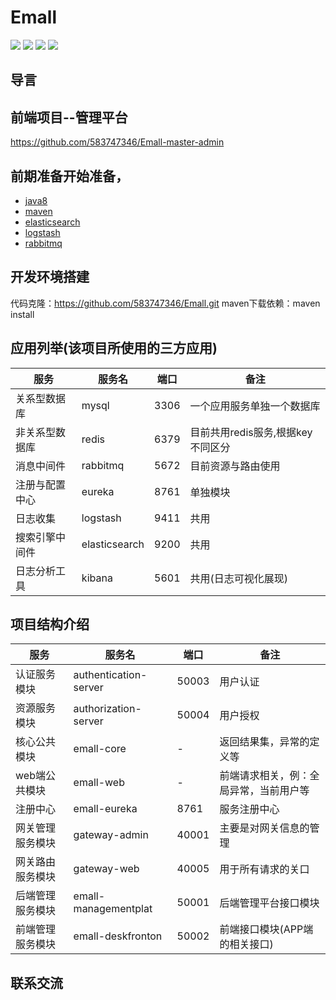 # Emall

[![](https://travis-ci.org/583747346/Emall.svg?branch=master)](https://github.com/583747346/Emall)
[![](https://codecov.io/gh/583747346/Emall/branch/master/graph/badge.svg)](https://codecov.io/gh/583747346/Emall)
![](https://img.shields.io/badge/springcloud-Hoxton.SR6-blue.svg)
![](https://img.shields.io/badge/springboot-2.2.8.RELEASE-orange.svg)

## 导言
## 前端项目--管理平台
https://github.com/583747346/Emall-master-admin

## 前期准备开始准备，
- [java8](http://www.oracle.com/technetwork/java/javase/downloads/index.html) 
- [maven](http://maven.apache.org/) 
- [elasticsearch](https://www.elastic.co/cn/elasticsearch/)
- [logstash](https://www.elastic.co/cn/logstash)
- [rabbitmq](https://www.rabbitmq.com/)

## 开发环境搭建
代码克隆：https://github.com/583747346/Emall.git
maven下载依赖：maven install

## 应用列举(该项目所使用的三方应用)
|  服务           |   服务名         |  端口     | 备注                                            |
|----------------|-----------------|-----------|-------------------------------------------------|
|  关系型数据库    |   mysql         |  3306     | 一个应用服务单独一个数据库                          |
|  非关系型数据库   |  redis         |  6379     | 目前共用redis服务,根据key不同区分                   |
|  消息中间件      |  rabbitmq      |  5672     |  目前资源与路由使用                                |
|  注册与配置中心  |   eureka        |  8761     |  单独模块                                        |
|  日志收集       |   logstash      |  9411     |  共用                                           |
|  搜索引擎中间件  |   elasticsearch |  9200     |  共用                                           |
|  日志分析工具    |   kibana        |  5601     |  共用(日志可视化展现)                             |

## 项目结构介绍
|  服务           |   服务名         |  端口     | 备注                                            |
|----------------|-----------------|-----------|-------------------------------------------------|
|  认证服务模块     |   authentication-server     |  50003     |  用户认证     |
|  资源服务模块     |  authorization-server       |  50004     | 用户授权    |
|  核心公共模块     |  emall-core                 |     -       |  返回结果集，异常的定义等   |
|  web端公共模块    |   emall-web                |      -      |  前端请求相关，例：全局异常，当前用户等 |
|  注册中心         |   emall-eureka             |  8761      |  服务注册中心   |
|  网关管理服务模块  |   gateway-admin            |  40001     |  主要是对网关信息的管理  |
|  网关路由服务模块  |   gateway-web              |  40005     |  用于所有请求的关口    |
|  后端管理服务模块  |   emall-managementplat    |  50001       |  后端管理平台接口模块  |
|  前端管理服务模块  |   emall-deskfronton       |  50002       |   前端接口模块(APP端的相关接口)  |

## 联系交流